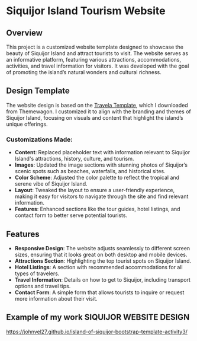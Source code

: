 # Siquijor Island Tourism Website

## Overview

This project is a customized website template designed to showcase the beauty of Siquijor Island and attract tourists to visit. The website serves as an informative platform, featuring various attractions, accommodations, activities, and travel information for visitors. It was developed with the goal of promoting the island’s natural wonders and cultural richness.

## Design Template

The website design is based on the [Travela Template](https://themewagon.com/themes/travela/), which I downloaded from Themewagon. I customized it to align with the branding and themes of Siquijor Island, focusing on visuals and content that highlight the island’s unique offerings.

### Customizations Made:
- **Content**: Replaced placeholder text with information relevant to Siquijor Island's attractions, history, culture, and tourism.
- **Images**: Updated the image sections with stunning photos of Siquijor’s scenic spots such as beaches, waterfalls, and historical sites.
- **Color Scheme**: Adjusted the color palette to reflect the tropical and serene vibe of Siquijor Island.
- **Layout**: Tweaked the layout to ensure a user-friendly experience, making it easy for visitors to navigate through the site and find relevant information.
- **Features**: Enhanced sections like the tour guides, hotel listings, and contact form to better serve potential tourists.

## Features

- **Responsive Design**: The website adjusts seamlessly to different screen sizes, ensuring that it looks great on both desktop and mobile devices.
- **Attractions Section**: Highlighting the top tourist spots on Siquijor Island.
- **Hotel Listings**: A section with recommended accommodations for all types of travelers.
- **Travel Information**: Details on how to get to Siquijor, including transport options and travel tips.
- **Contact Form**: A simple form that allows tourists to inquire or request more information about their visit.

## Example of my work SIQUIJOR WEBSITE DESIGN

https://johnvel27.github.io/island-of-siquijor-bootstrap-template-activity3/




